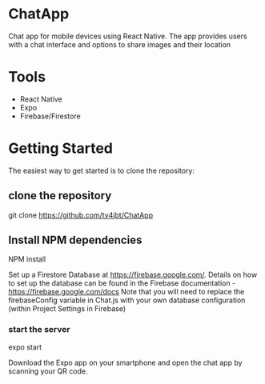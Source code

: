 # ChatApp
Chat app for mobile devices using React Native. The app provides users with a chat interface and options to share images and their location

# Tools

* React Native
* Expo
* Firebase/Firestore

# Getting Started

The easiest way to get started is to clone the repository:

## clone the repository

git clone https://github.com/ty4jbt/ChatApp

## Install NPM dependencies

NPM install

Set up a Firestore Database at https://firebase.google.com/. Details on how to set up the database can be found in the Firebase documentation - https://firebase.google.com/docs Note that you will need to replace the firebaseConfig variable in Chat.js with your own database configuration (within Project Settings in Firebase)

### start the server

expo start 

Download the Expo app on your smartphone and open the chat app by scanning your QR code.
